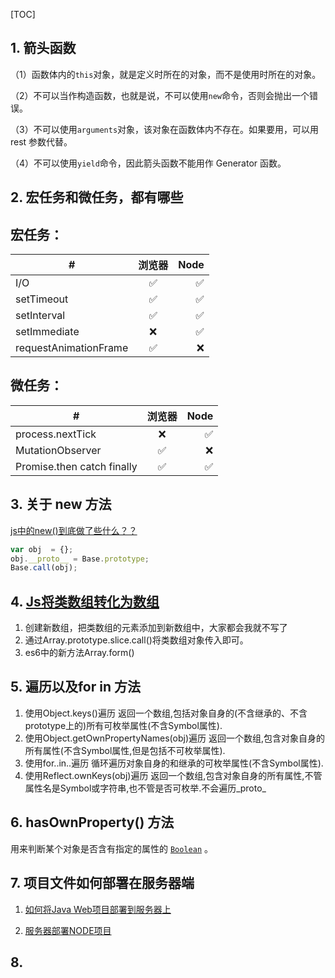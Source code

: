 [TOC]

## 1. 箭头函数 ##

（1）函数体内的`this`对象，就是定义时所在的对象，而不是使用时所在的对象。

（2）不可以当作构造函数，也就是说，不可以使用`new`命令，否则会抛出一个错误。

（3）不可以使用`arguments`对象，该对象在函数体内不存在。如果要用，可以用 rest 参数代替。

（4）不可以使用`yield`命令，因此箭头函数不能用作 Generator 函数。

## 2. 宏任务和微任务，都有哪些 ##

## 宏任务： ##

| #                     | 浏览器 | Node |
| --------------------- | :----: | ---: |
| I/O                   |   ✅    |    ✅ |
| setTimeout            |   ✅    |    ✅ |
| setInterval           |   ✅    |    ✅ |
| setImmediate          |   ❌    |    ✅ |
| requestAnimationFrame |   ✅    |    ❌ |

## 微任务： ##

| #                          | 浏览器 | Node |
| -------------------------- | :----: | ---: |
| process.nextTick           |   ❌    |    ✅ |
| MutationObserver           |   ✅    |    ❌ |
| Promise.then catch finally |   ✅    |    ✅ |

## 3. 关于 new 方法 ##

[js中的new()到底做了些什么？？](https://www.cnblogs.com/faith3/p/6209741.html)

```js
var obj  = {};
obj.__proto__ = Base.prototype;
Base.call(obj);
```

## 4. [Js将类数组转化为数组](https://www.cnblogs.com/czy960731/p/9320066.html) ##

1. 创建新数组，把类数组的元素添加到新数组中，大家都会我就不写了
2. 通过Array.prototype.slice.call()将类数组对象传入即可。
3. es6中的新方法Array.form()

## 5. 遍历以及for in 方法 ##

1. 使用Object.keys()遍历
   返回一个数组,包括对象自身的(不含继承的、不含prototype上的)所有可枚举属性(不含Symbol属性).
2. 使用Object.getOwnPropertyNames(obj)遍历
   返回一个数组,包含对象自身的所有属性(不含Symbol属性,但是包括不可枚举属性).
3. 使用for..in..遍历
   循环遍历对象自身的和继承的可枚举属性(不含Symbol属性).
4. 使用Reflect.ownKeys(obj)遍历
   返回一个数组,包含对象自身的所有属性,不管属性名是Symbol或字符串,也不管是否可枚举.不会遍历_proto_

## 6. hasOwnProperty() 方法 ##

用来判断某个对象是否含有指定的属性的 [`Boolean`](https://developer.mozilla.org/zh-CN/docs/Web/JavaScript/Reference/Boolean) 。

## 7. 项目文件如何部署在服务器端 ##

1. [如何将Java Web项目部署到服务器上](https://www.cnblogs.com/jxgapyw/p/6082451.html)

2. [服务器部署NODE项目](<https://www.jianshu.com/p/9a0f356f89ca>)

## 8.  ##